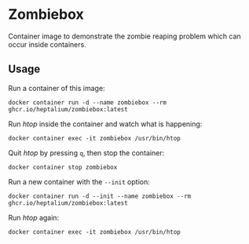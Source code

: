 # Zombiebox

Container image to demonstrate the zombie reaping problem which can occur inside containers.

## Usage

Run a container of this image:
```
docker container run -d --name zombiebox --rm ghcr.io/heptalium/zombiebox:latest
```

Run _htop_ inside the container and watch what is happening:
```
docker container exec -it zombiebox /usr/bin/htop
```

Quit _htop_ by pressing `q`, then stop the container:
```
docker container stop zombiebox
```

Run a new container with the `--init` option:
```
docker container run -d --init --name zombiebox --rm ghcr.io/heptalium/zombiebox:latest
```

Run _htop_ again:
```
docker container exec -it zombiebox /usr/bin/htop
```
